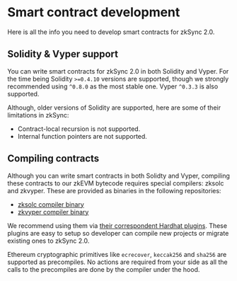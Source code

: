 # Smart contract development

Here is all the info you need to develop smart contracts for zkSync 2.0.

## Solidity & Vyper support

You can write smart contracts for zkSync 2.0 in both Solidity and Vyper. For the time being Solidity `>=0.4.10` versions are supported, though we strongly recommended using `^0.8.0` as the most stable one. Vyper `^0.3.3` is also supported.

Although, older versions of Solidity are supported, here are some of their limitations in zkSync:

- Contract-local recursion is not supported.
- Internal function pointers are not supported.

## Compiling contracts

Although you can write smart contracts in both Solidty and Vyper, compiling these contracts to our zkEVM bytecode requires special compilers: zksolc and zkvyper. These are provided as binaries in the following repositories:

- [zksolc compiler binary](https://github.com/matter-labs/zksolc-bin)
- [zkvyper compiler binary](https://github.com/matter-labs/zkvyper-bin)

We recommend using them via [their correspondent Hardhat plugins](../../../api/hardhat/plugins.md). These plugins are easy to setup so developer can compile new projects or migrate existing ones to zkSync 2.0.

Ethereum cryptographic primitives like `ecrecover`, `keccak256` and `sha256` are supported as precompiles. No actions are required from your side as all the calls to the precompiles are done by the compiler under the hood.
